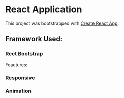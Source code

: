 #  React Application

This project was bootstrapped with [Create React App](https://github.com/facebook/create-react-app).

## Framework Used:
### Rect Bootstrap

Feautures:

### Responsive
### Animation

